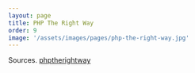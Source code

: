 ```yaml
---
layout: page
title: PHP The Right Way
order: 9
image: '/assets/images/pages/php-the-right-way.jpg'
---
```


Sources. [phptherightway](https://phptherightway.com)